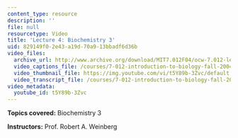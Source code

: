 ```yaml
---
content_type: resource
description: ''
file: null
resourcetype: Video
title: 'Lecture 4: Biochemistry 3'
uid: 829149f0-2e43-a19d-70a9-13bbadf6d36b
video_files:
  archive_url: http://www.archive.org/download/MIT7.012F04/ocw-7.012-lec4-15sep2004-220k.mp4
  video_captions_file: /courses/7-012-introduction-to-biology-fall-2004/9e307cccac9954e2ac6813c7abac6f49_t5Y89b-3Zvc.vtt
  video_thumbnail_file: https://img.youtube.com/vi/t5Y89b-3Zvc/default.jpg
  video_transcript_file: /courses/7-012-introduction-to-biology-fall-2004/944d3153f6dd22850d94aa7d4cf9556a_t5Y89b-3Zvc.pdf
video_metadata:
  youtube_id: t5Y89b-3Zvc
---
```


**Topics covered:** Biochemistry 3

**Instructors:** Prof. Robert A. Weinberg